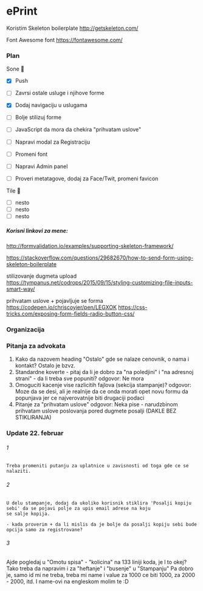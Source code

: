 # ePrint

Koristim Skeleton boilerplate
http://getskeleton.com/

Font Awesome font
https://fontawesome.com/

### Plan

Sone :baby_chick:
- [x] Push
- [ ] Zavrsi ostale usluge i njihove forme
- [x] Dodaj navigaciju u uslugama 
- [ ] Bolje stilizuj forme
- [ ] JavaScript da mora da chekira "prihvatam uslove"
- [ ] Napravi modal za Registraciju
- [ ] Promeni font
- [ ] Napravi Admin panel
- [ ] Proveri metatagove, dodaj za Face/Twit, promeni favicon


Tile :rabbit:
- [ ] nesto
- [ ] nesto
- [ ] nesto

##### Korisni linkovi za mene:
http://formvalidation.io/examples/supporting-skeleton-framework/

https://stackoverflow.com/questions/29682670/how-to-send-form-using-skeleton-boilerplate

stilizovanje dugmeta upload
https://tympanus.net/codrops/2015/09/15/styling-customizing-file-inputs-smart-way/

prihvatam uslove + pojavljuje se forma
https://codepen.io/chriscoyier/pen/LEGXOK
https://css-tricks.com/exposing-form-fields-radio-button-css/



### Organizacija


### Pitanja za advokata
1. Kako da nazovem heading "Ostalo" gde se nalaze cenovnik, o nama i kontakt? Ostalo je bzvz.
2. Standardne koverte - pitaj da li je dobro za "na poledjini" i "na adresnoj strani" - da li treba sve popuniti?
odgovor: Ne mora
3. Omoguciti kacenje vise razlicitih fajlova (sekcija stampanje)?
odgovor: Moze da se desi, ali je realnije da ce onda morati opet novu formu da popunjava jer ce najverovatnije biti drugaciji podaci
4. Pitanje za "prihvatam uslove"
odgovor: Neka pise - narudzbinom prihvatam uslove poslovanja pored dugmete posalji (DAKLE BEZ STIKLIRANJA)

### Update 22. februar
###### 1	
	Treba promeniti putanju za uplatnice u zavisnosti od toga gde ce se nalaziti.

###### 2
	U delu stampanje, dodaj da ukoliko korisnik stiklira 'Posalji kopiju sebi' da se pojavi polje za upis email adrese na koju
	se salje kopija.

	- kada proverim + da li mislis da je bolje da posalji kopiju sebi bude opcija samo za registrovane?

###### 3

Ajde pogledaj u "Omotu spisa" - "kolicina" na 133 liniji koda, je l to okej? Tako treba da napravim i za "heftanje" i "busenje" u "Stampanju"
	Pa dobro je, samo id mi ne treba, treba mi name i value za 1000 ce biti 1000, za 2000 - 2000, itd.
	I name-ovi na engleskom molim te :D



